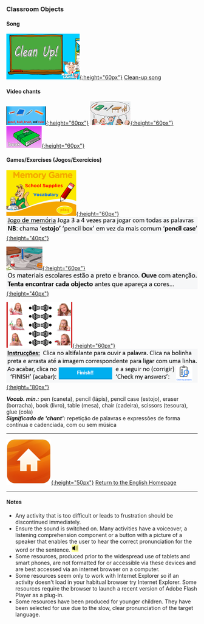 ### Classroom Objects

#### Song
[![clean](/images/clean.png){:height="60px"}](https://www.youtube.com/watch?v=RmNCryV6G_M "glue (cola), pencil (lápis), crayon (lápis de cera), pencil case (estojo), ruler (régua), book (livro)") [Clean-up song](https://www.youtube.com/watch?v=RmNCryV6G_M "glue (cola), pencil (lápis), crayon (lápis de cera), pencil case (estojo), ruler (régua), book (livro)")

#### Video chants
[![pbbr](/images/pbbr.PNG){:height="60px"}](https://www.youtube.com/watch?v=MuoJnFq9JwE "pencil (lápis), book (livro), brush (pincel), ruler (régua)") [![kbss](/images/kbss.PNG){:height="60px"}](https://www.youtube.com/watch?v=3Ita5SaY4_4 "pencil (lápis), book (livro), eraser (borracha), pen (caneta), table (mesa), chair (cadeira)") [![mlss](/images/mlss.PNG){:height="60px"}](https://www.youtube.com/watch?v=g7kK989HiRQ "book (livro), chair (cadeira), desk (secretária), pencil case (estojo), pen (caneta), ruler (régua), pencil (lápis), eraser (borracha), clock (relógio), crayon (lápis de cera), scissors (tesoura), sharpener (afiador), stapler (agrafador), teacher (professor/a)")

<!---(2). [![weco](/images/weco.PNG){:height="60px"}](https://www.youtube.com/watch?v=fi0Qe-OLUCM) [Watch the video story.](https://www.youtube.com/watch?v=fi0Qe-OLUCM)-->

#### Games/Exercises (Jogos/Exercícios)  

[![ssme2](/images/ssme2.PNG){:height="60px"}](https://www.eslgamesplus.com/school-supplies-stationery-vocabulary-esl-memory-game-easy/) [![ssme2b](/images/ssme2b.PNG){:height="40px"}](https://www.eslgamesplus.com/school-supplies-stationery-vocabulary-esl-memory-game-easy/ "pen (caneta), pencil (lápis), pencil box (caixa de lápis=estojo), book (livro), eraser (borracha), ruler (régua), sharpener (afiador)")  

[![find](/images/find.PNG){:height="60px"}](https://www.youtube.com/watch?v=4XvIMPpqPKc) [![findb](/images/findb.PNG){:height="40px"}](https://www.youtube.com/watch?v=4XvIMPpqPKc)  
<!--Listen. Find the object before it appears in colour.-->
  

<!---* [![ssme3](/images/ssme3.PNG)](https://www.eslgamesplus.com/school-supplies-stationery-vocabulary-esl-memory-game-beginners/) [Game 2](https://www.eslgamesplus.com/school-supplies-stationery-vocabulary-esl-memory-game-beginners/ "glue (cola), stapler (agrafador), tape (fita cola), school bag (mochila/saco de escola), crayon (lápis de cera), triangle (triângulo), protractor (), calculator (calculador), paper (folha de papel), scissors (tesoura), notebook (caderno)")
Play three or four times to use all the words.  
Joga três ou quatro vezes para usar todas as palavras.-->

[![colvwk1](/images/colvwk1.PNG){:height="60px"}](https://www.liveworksheets.com/worksheets/en/English_as_a_Second_Language_(ESL)/Classroom_objects/Classroom_objects_(listen_and_join)_ku35271nz) [![colvwk1b](/images/colvwk1b.PNG){:height="80px"}](https://www.liveworksheets.com/worksheets/en/English_as_a_Second_Language_(ESL)/Classroom_objects/Classroom_objects_(listen_and_join)_ku35271nz)   
<!--[Compreensão do oral/'Listening'](https://www.liveworksheets.com/worksheets/en/English_as_a_Second_Language_(ESL)/Classroom_objects/Classroom_objects_(listen_and_join)_ku35271nz)  
*REMEMBER* - There's no rush. It doesn't matter how long it takes to find the pairs or how many times you do each exercise.  
*LEMBRA-TE* - Não há pressa - não tem importância o tempo que demoras a encontrar os pares ou o número de vezes é preciso fazer cada exercício.--> 

***Vocab. min.:*** pen (caneta), pencil (lápis), pencil case (estojo), eraser (borracha), book (livro), table (mesa), chair (cadeira), scissors (tesoura), glue (cola)  
***Significado de 'chant':*** repetição de palavras e expressões de forma contínua e cadenciada, com ou sem música  

***
[![home](/images/home.png){:height="50px"}](https://english-homework.github.io/KidooLand) [Return to the English Homepage](https://english-homework.github.io/KidooLand)

***
#### Notes
* Any activity that is too difficult or leads to frustration should be discontinued immediately.
* Ensure the sound is switched on. Many activities have a voiceover, a listening comprehension component or a button with a picture of a speaker that enables the user to hear the correct pronunciation for the word or the sentence. ![spkr2](/images/spkr2.PNG)
* Some resources, produced prior to the widespread use of tablets and smart phones, are not formatted for or accessible via these devices and are best accessed via an internet browser on a computer.
* Some resources seem only to work with Internet Explorer so if an activity doesn't load in your habitual browser try Internet Explorer. Some resources require the browser to launch a recent version of Adobe Flash Player as a plug-in.
* Some resources have been produced for younger children. They have been selected for use due to the slow, clear pronunciation of the target language.
